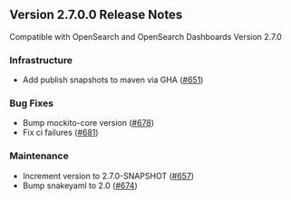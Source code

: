 ## Version 2.7.0.0 Release Notes
Compatible with OpenSearch and OpenSearch Dashboards Version 2.7.0

### Infrastructure
* Add publish snapshots to maven via GHA  ([#651](https://github.com/opensearch-project/reporting/pull/651))

### Bug Fixes
* Bump mockito-core version ([#678](https://github.com/opensearch-project/reporting/pull/678))
* Fix ci failures ([#681](https://github.com/opensearch-project/reporting/pull/681))

### Maintenance
* Increment version to 2.7.0-SNAPSHOT ([#657](https://github.com/opensearch-project/reporting/pull/657))
* Bump snakeyaml to 2.0 ([#674](https://github.com/opensearch-project/reporting/pull/674))